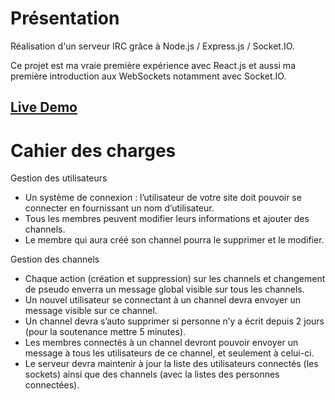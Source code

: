 # Présentation
Réalisation d'un serveur IRC grâce à Node.js / Express.js / Socket.IO.

Ce projet est ma vraie première expérience avec React.js et aussi ma première introduction aux WebSockets notamment avec Socket.IO.

## [Live Demo](https://haonhien-my-irc.herokuapp.com/)



# Cahier des charges

Gestion des utilisateurs
  + Un système de connexion : l’utilisateur de votre site doit pouvoir se connecter en fournissant un nom d’utilisateur.
  + Tous les membres peuvent modifier leurs informations et ajouter des channels.
  + Le membre qui aura créé son channel pourra le supprimer et le modifier.

Gestion des channels
  + Chaque action (création et suppression) sur les channels et changement de pseudo enverra un message global visible sur tous les channels.
  + Un nouvel utilisateur se connectant à un channel devra envoyer un message visible sur ce channel.
  + Un channel devra s’auto supprimer si personne n’y a écrit depuis 2 jours (pour la soutenance mettre
5 minutes).
  + Les membres connectés à un channel devront pouvoir envoyer un message à tous les utilisateurs de
ce channel, et seulement à celui-ci.
  + Le serveur devra maintenir à jour la liste des utilisateurs connectés (les sockets) ainsi que des channels
(avec la listes des personnes connectées).
